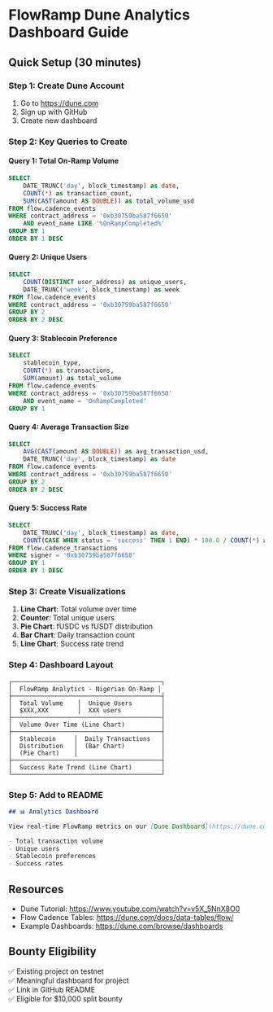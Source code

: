 # FlowRamp Dune Analytics Dashboard Guide

## Quick Setup (30 minutes)

### Step 1: Create Dune Account
1. Go to https://dune.com
2. Sign up with GitHub
3. Create new dashboard

### Step 2: Key Queries to Create

#### Query 1: Total On-Ramp Volume
```sql
SELECT 
    DATE_TRUNC('day', block_timestamp) as date,
    COUNT(*) as transaction_count,
    SUM(CAST(amount AS DOUBLE)) as total_volume_usd
FROM flow.cadence_events
WHERE contract_address = '0xb30759ba587f6650'
    AND event_name LIKE '%OnRampCompleted%'
GROUP BY 1
ORDER BY 1 DESC
```

#### Query 2: Unique Users
```sql
SELECT 
    COUNT(DISTINCT user_address) as unique_users,
    DATE_TRUNC('week', block_timestamp) as week
FROM flow.cadence_events
WHERE contract_address = '0xb30759ba587f6650'
GROUP BY 2
ORDER BY 2 DESC
```

#### Query 3: Stablecoin Preference
```sql
SELECT 
    stablecoin_type,
    COUNT(*) as transactions,
    SUM(amount) as total_volume
FROM flow.cadence_events
WHERE contract_address = '0xb30759ba587f6650'
    AND event_name = 'OnRampCompleted'
GROUP BY 1
```

#### Query 4: Average Transaction Size
```sql
SELECT 
    AVG(CAST(amount AS DOUBLE)) as avg_transaction_usd,
    DATE_TRUNC('day', block_timestamp) as date
FROM flow.cadence_events
WHERE contract_address = '0xb30759ba587f6650'
GROUP BY 2
ORDER BY 2 DESC
```

#### Query 5: Success Rate
```sql
SELECT 
    DATE_TRUNC('day', block_timestamp) as date,
    COUNT(CASE WHEN status = 'success' THEN 1 END) * 100.0 / COUNT(*) as success_rate
FROM flow.cadence_transactions
WHERE signer = '0xb30759ba587f6650'
GROUP BY 1
ORDER BY 1 DESC
```

### Step 3: Create Visualizations
1. **Line Chart**: Total volume over time
2. **Counter**: Total unique users
3. **Pie Chart**: fUSDC vs fUSDT distribution
4. **Bar Chart**: Daily transaction count
5. **Line Chart**: Success rate trend

### Step 4: Dashboard Layout
```
┌─────────────────────────────────────────┐
│  FlowRamp Analytics - Nigerian On-Ramp │
├─────────────────────────────────────────┤
│  Total Volume    │  Unique Users        │
│  $XXX,XXX        │  XXX users           │
├─────────────────────────────────────────┤
│  Volume Over Time (Line Chart)          │
├─────────────────────────────────────────┤
│  Stablecoin     │  Daily Transactions   │
│  Distribution   │  (Bar Chart)          │
│  (Pie Chart)    │                       │
├─────────────────────────────────────────┤
│  Success Rate Trend (Line Chart)        │
└─────────────────────────────────────────┘
```

### Step 5: Add to README
```markdown
## 📊 Analytics Dashboard

View real-time FlowRamp metrics on our [Dune Dashboard](https://dune.com/your-username/flowramp)

- Total transaction volume
- Unique users
- Stablecoin preferences
- Success rates
```

## Resources
- Dune Tutorial: https://www.youtube.com/watch?v=v5X_5NnX8O0
- Flow Cadence Tables: https://dune.com/docs/data-tables/flow/
- Example Dashboards: https://dune.com/browse/dashboards

## Bounty Eligibility
✅ Existing project on testnet  
✅ Meaningful dashboard for project  
✅ Link in GitHub README  
✅ Eligible for $10,000 split bounty  
